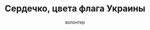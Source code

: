---
title: Сердечко, цвета флага Украины
description: Значок или магнит. 32 мм, ручная работа
author: волонтер
cost: 3000₸
---